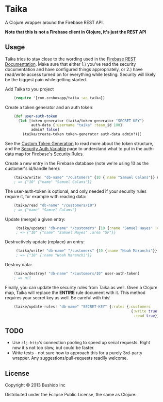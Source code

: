 # Taika

A Clojure wrapper around the Firebase REST API.

**Note that this is not a Firebase client in Clojure, it's just the REST API**

## Usage

Taika tries to stay close to the wording used in the [Firebase REST Documentation](https://www.firebase.com/docs/rest-api.html). Make sure that either 1.) you've read the security documentation and have configured things appropriately, or 2.) have read/write access turned on for everything while testing. Security will likely be the biggest pain while getting started.

Add Taika to you project

```clojure
    (require '[com.zenboxapp/taika :as taika])
```

Create a token generator and an auth token:

```clojure
    (def user-auth-token
      (let [token-generator (taika/token-generator "SECRET-KEY")
            auth-data {:username "taika" :team_id 100}
            admin? false]
        (taika/create-token token-generator auth-data admin?)))
```
See the [Custom Token Generation](https://www.firebase.com/docs/security/custom-login.html) to read more about the token structure, and the [Security Auth Variable](https://www.firebase.com/docs/security/rule-expressions/auth.html) page to understand what to put in the auth-data map for Firebase's [Security Rules](https://www.firebase.com/docs/security/security-rules.html).

Create a new entry in the Firebase database (note we're using 10 as the customer's id/handle here):

```clojure
    (taika/write! "db-name" "/customers" {10 {:name "Samuel Calans"}} user-auth-token)
    ; => {"10" {"name" "Samuel Calans"}}
```

The user-auth-token is optional, and only needed if your security rules require it, for example with reading data:

```clojure
    (taika/read "db-name" "/customers/10")
    ; => {"name" "Samuel Calans"}
```
 
 Update (merge) a given entry:
 
```clojure
     (taika/update! "db-name" "/customers" {10 {:name "Samuel Hayes" :area "SF"}} user-auth-token)
     ; => {"10" {"name" "Samuel Hayes" :area "SF"}} 
```
     
 Destructively update (replace) an entry:
 
```clojure
     (taika/write! "db-name" "/customers" {10 {:name "Noah Maranchi"}} user-auth-token)
     ; => {"10" {:name "Noah Maranchi"}}
```
 
Destroy data:

```clojure
    (taika/destroy! "db-name" "/customers/10" user-auth-token)
    ; => nil
```

Finally, you can update the security rules from Taika as well. Given a Clojure map, Taika will replace the **ENTIRE** rule document with it. This method requires your secret key as well. Be careful with this!

```clojure
    (taike/update-rules! "db-name" "SECRET-KEY" {:rules {:customers
                                                          {:write true
                                                           :read true}}})
```

## TODO

* Use `clj-http`'s connection pooling to speed up serial requests. Right now it's not too slow, but could be faster.
* Write tests - not sure how to approach this for a purely 3rd-party wrapper. Any suggestions/pull-requests readily welcome.

## License

Copyright © 2013 Bushido Inc

Distributed under the Eclipse Public License, the same as Clojure.
